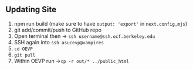## Updating Site
1. npm run build (make sure to have ```output: 'export'``` in ```next.config,mjs```)
2. git add/commit/push to GitHub repo
3. Open terminal then -> ```ssh username@ssh.ocf.berkeley.edu```
3. SSH again into ```ssh asucevp@vampires```
4. ```cd OEVP```
5. ```git pull```
6. Within OEVP run ->```cp -r out/* ../public_html```

